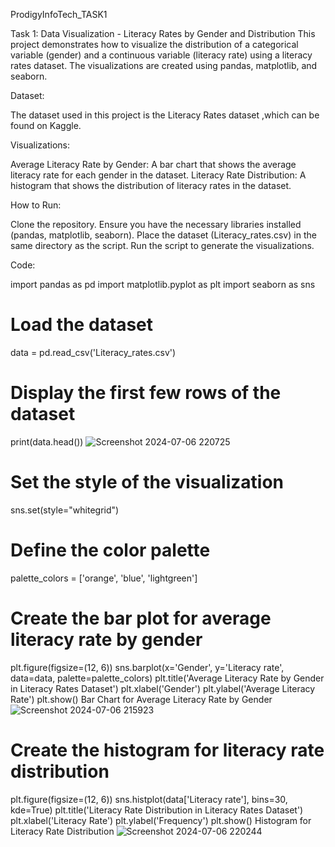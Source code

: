 ProdigyInfoTech_TASK1

Task 1: Data Visualization - Literacy Rates by Gender and Distribution
This project demonstrates how to visualize the distribution of a categorical variable (gender) and a continuous variable (literacy rate) using a literacy rates dataset. The visualizations are created using pandas, matplotlib, and seaborn.

Dataset:

The dataset used in this project is the Literacy Rates dataset ,which can be found on Kaggle.

Visualizations:

Average Literacy Rate by Gender: A bar chart that shows the average literacy rate for each gender in the dataset.
Literacy Rate Distribution: A histogram that shows the distribution of literacy rates in the dataset.

How to Run:

Clone the repository.
Ensure you have the necessary libraries installed (pandas, matplotlib, seaborn).
Place the dataset (Literacy_rates.csv) in the same directory as the script.
Run the script to generate the visualizations.

Code:

import pandas as pd
import matplotlib.pyplot as plt
import seaborn as sns

# Load the dataset
data = pd.read_csv('Literacy_rates.csv')

# Display the first few rows of the dataset
print(data.head())
![Screenshot 2024-07-06 220725](https://github.com/Chilukuri-NeethuReddy/PRODIGY_DS_01/assets/174725064/2b464ee7-ce20-4a05-98f7-a4321ac689b3)



# Set the style of the visualization
sns.set(style="whitegrid")

# Define the color palette
palette_colors = ['orange', 'blue', 'lightgreen']

# Create the bar plot for average literacy rate by gender
plt.figure(figsize=(12, 6))
sns.barplot(x='Gender', y='Literacy rate', data=data, palette=palette_colors)
plt.title('Average Literacy Rate by Gender in Literacy Rates Dataset')
plt.xlabel('Gender')
plt.ylabel('Average Literacy Rate')
plt.show()
Bar Chart for Average Literacy Rate by Gender
![Screenshot 2024-07-06 215923](https://github.com/Chilukuri-NeethuReddy/PRODIGY_DS_01/assets/174725064/a2ff570f-3143-49ea-8e68-94628e81fab6)


# Create the histogram for literacy rate distribution
plt.figure(figsize=(12, 6))
sns.histplot(data['Literacy rate'], bins=30, kde=True)
plt.title('Literacy Rate Distribution in Literacy Rates Dataset')
plt.xlabel('Literacy Rate')
plt.ylabel('Frequency')
plt.show()
Histogram for Literacy Rate Distribution
![Screenshot 2024-07-06 220244](https://github.com/Chilukuri-NeethuReddy/PRODIGY_DS_01/assets/174725064/47d5585a-056b-4a50-a500-23fc16e2b974)


